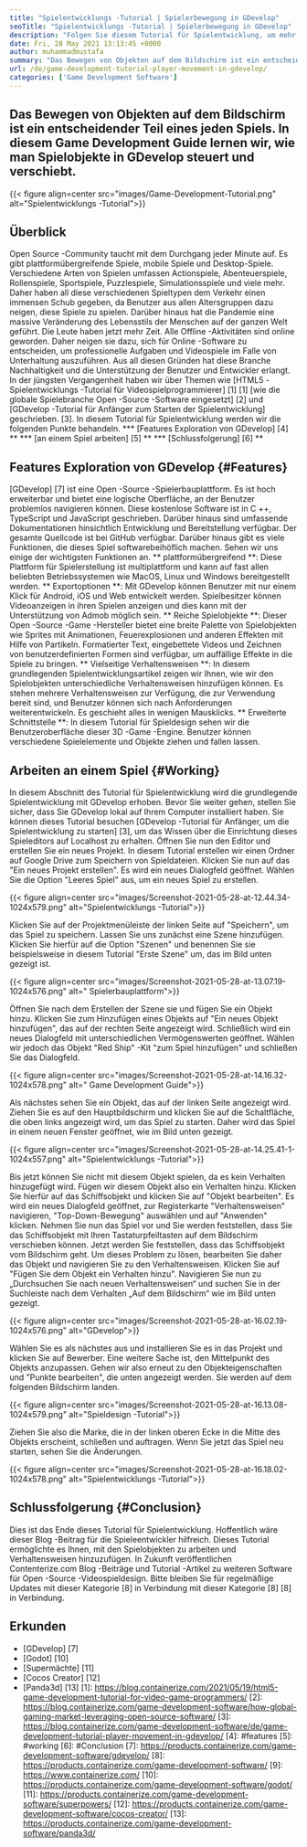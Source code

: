 ```yaml
---
title: "Spielentwicklungs -Tutorial | Spielerbewegung in GDevelop" 
seoTitle: "Spielentwicklungs -Tutorial | Spielerbewegung in GDevelop" 
description: "Folgen Sie diesem Tutorial für Spielentwicklung, um mehr über die grundlegenden Spielfunktionen zu erfahren. GDevelop ist eine kostenlose Software für die Erstellung von Spielen zum Aufbau und Veröffentlichen von Spielen." 
date: Fri, 28 May 2021 13:13:45 +0000
author: muhammadmustafa
summary: "Das Bewegen von Objekten auf dem Bildschirm ist ein entscheidender Teil eines jeden Spiels. In diesem Game Development Guide lernen wir, wie man Spielobjekte in GDevelop steuert und verschiebt." 
url: /de/game-development-tutorial-player-movement-in-gdevelop/
categories: ['Game Development Software']
---
```


## Das Bewegen von Objekten auf dem Bildschirm ist ein entscheidender Teil eines jeden Spiels. In diesem Game Development Guide lernen wir, wie man Spielobjekte in GDevelop steuert und verschiebt.

{{< figure align=center src="images/Game-Development-Tutorial.png" alt="Spielentwicklungs -Tutorial">}}


## **Überblick**
Open Source -Community taucht mit dem Durchgang jeder Minute auf. Es gibt plattformübergreifende Spiele, mobile Spiele und Desktop-Spiele. Verschiedene Arten von Spielen umfassen Actionspiele, Abenteuerspiele, Rollenspiele, Sportspiele, Puzzlespiele, Simulationsspiele und viele mehr. Daher haben all diese verschiedenen Spieltypen dem Verkehr einen immensen Schub gegeben, da Benutzer aus allen Altersgruppen dazu neigen, diese Spiele zu spielen.
Darüber hinaus hat die Pandemie eine massive Veränderung des Lebensstils der Menschen auf der ganzen Welt geführt. Die Leute haben jetzt mehr Zeit. Alle Offline -Aktivitäten sind online geworden. Daher neigen sie dazu, sich für Online -Software zu entscheiden, um professionelle Aufgaben und Videospiele im Falle von Unterhaltung auszuführen. Aus all diesen Gründen hat diese Branche Nachhaltigkeit und die Unterstützung der Benutzer und Entwickler erlangt. In der jüngsten Vergangenheit haben wir über Themen wie [HTML5 -Spielentwicklungs -Tutorial für Videospielprogrammierer] [1] [1] [wie die globale Spielebranche Open -Source -Software eingesetzt] [2] und [GDevelop -Tutorial für Anfänger zum Starten der Spielentwicklung] geschrieben. [3]. In diesem Tutorial für Spielentwicklung werden wir die folgenden Punkte behandeln.
  *** [Features Exploration von GDevelop] [4] **
  *** [an einem Spiel arbeiten] [5] **
  *** [Schlussfolgerung] [6] **

## Features Exploration von GDevelop {#Features}
[GDevelop] [7] ist eine Open -Source -Spielerbauplattform. Es ist hoch erweiterbar und bietet eine logische Oberfläche, an der Benutzer problemlos navigieren können. Diese kostenlose Software ist in C ++, TypeScript und JavaScript geschrieben. Darüber hinaus sind umfassende Dokumentationen hinsichtlich Entwicklung und Bereitstellung verfügbar. Der gesamte Quellcode ist bei GitHub verfügbar. Darüber hinaus gibt es viele Funktionen, die dieses Spiel softwarebeihöflich machen. Sehen wir uns einige der wichtigsten Funktionen an.
** plattformübergreifend **: Diese Plattform für Spielerstellung ist multiplattform und kann auf fast allen beliebten Betriebssystemen wie MacOS, Linux und Windows bereitgestellt werden.
** Exportoptionen **: Mit GDevelop können Benutzer mit nur einem Klick für Android, iOS und Web entwickelt werden. Spielbesitzer können Videoanzeigen in ihren Spielen anzeigen und dies kann mit der Unterstützung von Admob möglich sein.
** Reiche Spielobjekte **: Dieser Open -Source -Game -Hersteller bietet eine breite Palette von Spielobjekten wie Sprites mit Animationen, Feuerexplosionen und anderen Effekten mit Hilfe von Partikeln. Formatierter Text, eingebettete Videos und Zeichnen von benutzerdefinierten Formen sind verfügbar, um auffällige Effekte in die Spiele zu bringen.
** Vielseitige Verhaltensweisen **: In diesem grundlegenden Spielentwicklungsartikel zeigen wir Ihnen, wie wir den Spielobjekten unterschiedliche Verhaltensweisen hinzufügen können. Es stehen mehrere Verhaltensweisen zur Verfügung, die zur Verwendung bereit sind, und Benutzer können sich nach Anforderungen weiterentwickeln. Es geschieht alles in wenigen Mausklicks.
** Erweiterte Schnittstelle **: In diesem Tutorial für Spieldesign sehen wir die Benutzeroberfläche dieser 3D -Game -Engine. Benutzer können verschiedene Spielelemente und Objekte ziehen und fallen lassen.

## Arbeiten an einem Spiel {#Working}
In diesem Abschnitt des Tutorial für Spielentwicklung wird die grundlegende Spielentwicklung mit GDevelop erhoben. Bevor Sie weiter gehen, stellen Sie sicher, dass Sie GDevelop lokal auf Ihrem Computer installiert haben.
Sie können dieses Tutorial besuchen [GDevelop -Tutorial für Anfänger, um die Spielentwicklung zu starten] [3], um das Wissen über die Einrichtung dieses Spieleditors auf Localhost zu erhalten.
Öffnen Sie nun den Editor und erstellen Sie ein neues Projekt. In diesem Tutorial erstellen wir einen Ordner auf Google Drive zum Speichern von Spieldateien. Klicken Sie nun auf das "Ein neues Projekt erstellen". Es wird ein neues Dialogfeld geöffnet. Wählen Sie die Option "Leeres Spiel" aus, um ein neues Spiel zu erstellen.

{{< figure align=center src="images/Screenshot-2021-05-28-at-12.44.34-1024x579.png" alt="Spielentwicklungs -Tutorial">}}

Klicken Sie auf der Projektmenüleiste der linken Seite auf "Speichern", um das Spiel zu speichern.
Lassen Sie uns zunächst eine Szene hinzufügen. Klicken Sie hierfür auf die Option "Szenen" und benennen Sie sie beispielsweise in diesem Tutorial "Erste Szene" um, das im Bild unten gezeigt ist.

{{< figure align=center src="images/Screenshot-2021-05-28-at-13.07.19-1024x576.png" alt=" Spielerbauplattform">}}

Öffnen Sie nach dem Erstellen der Szene sie und fügen Sie ein Objekt hinzu. Klicken Sie zum Hinzufügen eines Objekts auf "Ein neues Objekt hinzufügen", das auf der rechten Seite angezeigt wird. Schließlich wird ein neues Dialogfeld mit unterschiedlichen Vermögenswerten geöffnet. Wählen wir jedoch das Objekt "Red Ship" -Kit "zum Spiel hinzufügen" und schließen Sie das Dialogfeld.

{{< figure align=center src="images/Screenshot-2021-05-28-at-14.16.32-1024x578.png" alt=" Game Development Guide">}}

Als nächstes sehen Sie ein Objekt, das auf der linken Seite angezeigt wird. Ziehen Sie es auf den Hauptbildschirm und klicken Sie auf die Schaltfläche, die oben links angezeigt wird, um das Spiel zu starten. Daher wird das Spiel in einem neuen Fenster geöffnet, wie im Bild unten gezeigt.

{{< figure align=center src="images/Screenshot-2021-05-28-at-14.25.41-1-1024x557.png" alt="Spielentwicklungs -Tutorial">}}

Bis jetzt können Sie nicht mit diesem Objekt spielen, da es kein Verhalten hinzugefügt wird. Fügen wir diesem Objekt also ein Verhalten hinzu. Klicken Sie hierfür auf das Schiffsobjekt und klicken Sie auf "Objekt bearbeiten". Es wird ein neues Dialogfeld geöffnet, zur Registerkarte "Verhaltensweisen" navigieren, "Top-Down-Bewegung" auswählen und auf "Anwenden" klicken. Nehmen Sie nun das Spiel vor und Sie werden feststellen, dass Sie das Schiffsobjekt mit Ihren Tastaturpfeiltasten auf dem Bildschirm verschieben können. Jetzt werden Sie feststellen, dass das Schiffsobjekt vom Bildschirm geht. Um dieses Problem zu lösen, bearbeiten Sie daher das Objekt und navigieren Sie zu den Verhaltensweisen. Klicken Sie auf "Fügen Sie dem Objekt ein Verhalten hinzu". Navigieren Sie nun zu „Durchsuchen Sie nach neuen Verhaltensweisen“ und suchen Sie in der Suchleiste nach dem Verhalten „Auf dem Bildschirm“ wie im Bild unten gezeigt.

{{< figure align=center src="images/Screenshot-2021-05-28-at-16.02.19-1024x576.png" alt="GDevelop">}}

Wählen Sie es als nächstes aus und installieren Sie es in das Projekt und klicken Sie auf Bewerber. Eine weitere Sache ist, den Mittelpunkt des Objekts anzupassen. Gehen wir also erneut zu den Objekteigenschaften und "Punkte bearbeiten", die unten angezeigt werden. Sie werden auf dem folgenden Bildschirm landen.

{{< figure align=center src="images/Screenshot-2021-05-28-at-16.13.08-1024x579.png" alt="Spieldesign -Tutorial">}}

Ziehen Sie also die Marke, die in der linken oberen Ecke in die Mitte des Objekts erscheint, schließen und auftragen. Wenn Sie jetzt das Spiel neu starten, sehen Sie die Änderungen.

{{< figure align=center src="images/Screenshot-2021-05-28-at-16.18.02-1024x578.png" alt="Spielentwicklungs -Tutorial">}}


## Schlussfolgerung {#Conclusion}
Dies ist das Ende dieses Tutorial für Spielentwicklung. Hoffentlich wäre dieser Blog -Beitrag für die Spieleentwickler hilfreich. Dieses Tutorial ermöglichte es Ihnen, mit den Spielobjekten zu arbeiten und Verhaltensweisen hinzuzufügen. In Zukunft veröffentlichen Contenterize.com Blog -Beiträge und Tutorial -Artikel zu weiteren Software für Open -Source -Videospieldesign. Bitte bleiben Sie für regelmäßige Updates mit dieser Kategorie [8] in Verbindung mit dieser Kategorie [8] [8] in Verbindung.

## Erkunden
  * [GDevelop] [7]
  * [Godot] [10]
  * [Supermächte] [11]
  * [Cocos Creator] [12]
  * [Panda3d] [13]
[1]: https://blog.containerize.com/2021/05/19/html5-game-development-tutorial-for-video-game-programmers/
[2]: https://blog.containerize.com/game-development-software/how-global-gaming-market-leveraging-open-source-software/
[3]: https://blog.containerize.com/game-development-software/de/game-development-tutorial-player-movement-in-gdevelop/
[4]: #features
[5]: #working
[6]: #Conclusion
[7]: https://products.containerize.com/game-development-software/gdevelop/
[8]: https://products.containerize.com/game-development-software/
[9]: https://www.containerize.com/
[10]: https://products.containerize.com/game-development-software/godot/
[11]: https://products.containerize.com/game-development-software/superpowers/
[12]: https://products.containerize.com/game-development-software/cocos-creator/
[13]: https://products.containerize.com/game-development-software/panda3d/
